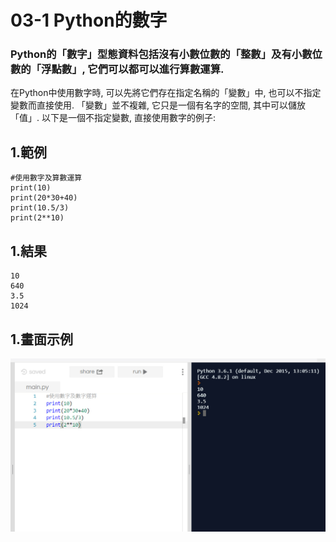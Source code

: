 # 03-1 Python的數字

### Python的「數字」型態資料包括沒有小數位數的「整數」及有小數位數的「浮點數」, 它們可以都可以進行算數運算. 

在Python中使用數字時, 可以先將它們存在指定名稱的「變數」中, 也可以不指定變數而直接使用. 「變數」並不複雜, 它只是一個有名字的空間, 
其中可以儲放「值」. 以下是一個不指定變數, 直接使用數字的例子:


## 1.範例
```
#使用數字及算數運算
print(10)
print(20*30+40)
print(10.5/3)
print(2**10)
```

## 1.結果
```
10
640
3.5
1024
```

## 1.畫面示例
![GitHub Logo](/images/03-1-1.jpg)

